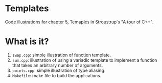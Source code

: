 # Templates
Code illustrations for chapter 5, Temaples in Stroustrup's
"A tour of C++".

# What is it?
1. `swap.cpp`: simple illustration of function template.
1. `sum.cpp`: illustration of using a variadic template to implement a
    function that takes an arbitrary number of arguments.
1. `points.cpp`: simple illustration of type aliasing.
1. `Makefile`: make file to build the applications.
